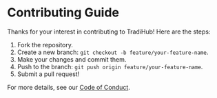 # Contributing Guide

Thanks for your interest in contributing to TradiHub! Here are the steps:

1. Fork the repository.
2. Create a new branch: `git checkout -b feature/your-feature-name`.
3. Make your changes and commit them.
4. Push to the branch: `git push origin feature/your-feature-name`.
5. Submit a pull request!

For more details, see our [Code of Conduct](code-of-conduct.md).
